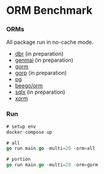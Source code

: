# ORM Benchmark

### ORMs

All package run in no-cache mode.

* [dbr](https://github.com/gocraft/dbr) (in preparation)
* [genmai](https://github.com/naoina/genmai) (in preparation)
* [gorm](https://github.com/jinzhu/gorm)
* [gorp](https://github.com/go-gorp/gorp) (in preparation)
* [pg](https://github.com/go-pg/pg)
* [beego/orm](https://github.com/astaxie/beego/tree/master/orm)
* [sqlx](https://github.com/jmoiron/sqlx) (in preparation)
* [xorm](https://github.com/xormplus/xorm)

### Run

```go
# setup env
docker-compose up

# all
go run main.go -multi=20 -orm=all

# portion
go run main.go -multi=20 -orm=gorm
```
